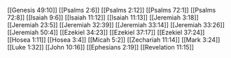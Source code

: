[[Genesis 49:10]]
[[Psalms 2:6]]
[[Psalms 2:12]]
[[Psalms 72:1]]
[[Psalms 72:8]]
[[Isaiah 9:6]]
[[Isaiah 11:12]]
[[Isaiah 11:13]]
[[Jeremiah 3:18]]
[[Jeremiah 23:5]]
[[Jeremiah 32:39]]
[[Jeremiah 33:14]]
[[Jeremiah 33:26]]
[[Jeremiah 50:4]]
[[Ezekiel 34:23]]
[[Ezekiel 37:17]]
[[Ezekiel 37:24]]
[[Hosea 1:11]]
[[Hosea 3:4]]
[[Micah 5:2]]
[[Zechariah 11:14]]
[[Mark 3:24]]
[[Luke 1:32]]
[[John 10:16]]
[[Ephesians 2:19]]
[[Revelation 11:15]]
